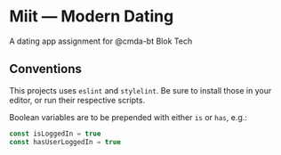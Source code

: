 # Miit — Modern Dating

A dating app assignment for @cmda-bt Blok Tech


## Conventions

This projects uses `eslint` and `stylelint`. Be sure to install those in your editor, or run their respective scripts.

Boolean variables are to be prepended with either `is` or `has`, e.g.:
```js
const isLoggedIn = true
const hasUserLoggedIn = true
```
